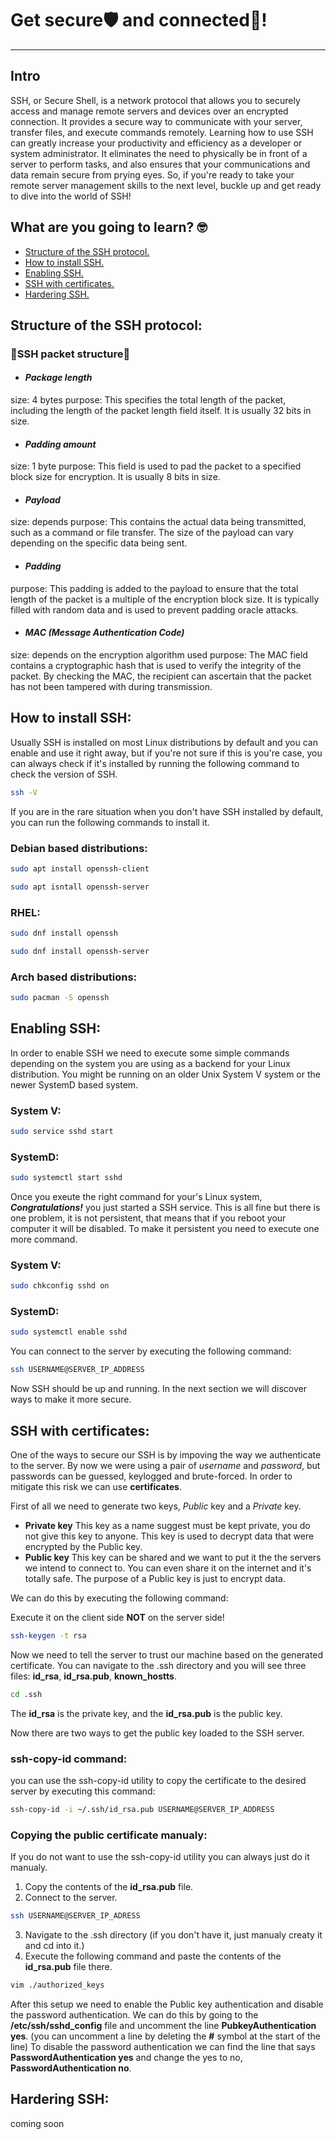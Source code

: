 # Get secure🛡️ and connected🔗!
---
## Intro
SSH, or Secure Shell, is a network protocol that allows you to securely access and manage remote servers and devices over an encrypted connection. It provides a secure way to communicate with your server, transfer files, and execute commands remotely. Learning how to use SSH can greatly increase your productivity and efficiency as a developer or system administrator. It eliminates the need to physically be in front of a server to perform tasks, and also ensures that your communications and data remain secure from prying eyes.
So, if you're ready to take your remote server management skills to the next level, buckle up and get ready to dive into the world of SSH!


## What are you going to learn? 🤓

- [Structure of the SSH protocol.](#structure-of-the-ssh-protocol)
- [How to install SSH.](#how-to-install-ssh)
- [Enabling SSH.](#enabling-ssh)
- [SSH with certificates.](#ssh-with-certificates)
- [️Hardering SSH.](#hardering-ssh)

## Structure of the **SSH** protocol:
### **🧬SSH packet structure🧬**
- #### _Package length_
size: 4 bytes
purpose: This specifies the total length of the packet, including the length of the packet length field itself. It is usually 32 bits in size.
- #### _Padding amount_
size: 1 byte
purpose: This field is used to pad the packet to a specified block size for encryption. It is usually 8 bits in size.
- #### _Payload_
size: depends
purpose: This contains the actual data being transmitted, such as a command or file transfer. The size of the payload can vary depending on the specific data being sent.
- #### _Padding_
purpose: This padding is added to the payload to ensure that the total length of the packet is a multiple of the encryption block size. It is typically filled with random data and is used to prevent   padding oracle attacks.
- #### _MAC (Message Authentication Code)_
size: depends on the encryption algorithm used
purpose: The MAC field contains a cryptographic hash that is used to verify the integrity of the packet. By checking the MAC, the recipient can ascertain that the packet has not been tampered with during transmission.

## How to install **SSH**:
Usually SSH is installed on most Linux distributions by default and you can enable and use it right away, but if you're not sure if this is you're case, you can always check if it's installed by running the following command to check the version of SSH.
```sh
ssh -V
```
If you are in the rare situation when you don't have SSH installed by default, you can run the following commands to install it.
### Debian based distributions:
```sh
sudo apt install openssh-client
```
```sh
sudo apt isntall openssh-server
```
### RHEL:
```sh
sudo dnf install openssh
```
```sh
sudo dnf install openssh-server
```
### Arch based distributions:
```sh
sudo pacman -S openssh
```
## Enabling **SSH**:
In order to enable SSH we need to execute some simple commands depending on the system you are using as a backend for your Linux distribution. You might be running on an older Unix System V system or the newer SystemD based system.

### System V:

```sh
sudo service sshd start
```
### SystemD:

```sh
sudo systemctl start sshd
```
Once you exeute the right command for your's Linux system, **_Congratulations!_** you just started a SSH service. This is all fine but there is one problem, it is not persistent, that means that if you reboot your computer it will be disabled. To make it persistent you need to execute one more command.

### System V:

```sh
sudo chkconfig sshd on
```

### SystemD:

```sh
sudo systemctl enable sshd
```

You can connect to the server by executing the following command:

```sh
ssh USERNAME@SERVER_IP_ADDRESS
```
Now SSH should be up and running. In the next section we will discover ways to make it more secure.

## **SSH** with certificates:

One of the ways to secure our SSH is by impoving the way we authenticate to the server. By now we were using a pair of _username_ and _password_, but passwords can be guessed, keylogged and brute-forced. In order to mitigate this risk we can use **certificates**.

First of all we need to generate two keys, _Public_ key and a _Private_ key.

- **Private key**
  This key as a name suggest must be kept private, you do not give this key to anyone. This key is used to decrypt data that were encrypted by the Public key.
- **Public key**
  This key can be shared and we want to put it the the servers we intend to connect to. You can even share it on the internet and it's totally safe. The purpose of a Public key is just to encrypt data.

We can do this by executing the following command:

Execute it on the client side **NOT** on the server side!
```sh
ssh-keygen -t rsa 
```
Now we need to tell the server to trust our machine based on the generated certificate.
You can navigate to the .ssh directory and you will see three files: **id_rsa**, **id_rsa.pub**, **known_hostts**.
```sh
cd .ssh
```
The **id_rsa** is the private key, and the **id_rsa.pub** is the public key.

Now there are two ways to get the public key loaded to the SSH server.

### ssh-copy-id command:

you can use the ssh-copy-id utility to copy the certificate to the desired server by executing this command:

```sh
ssh-copy-id -i ~/.ssh/id_rsa.pub USERNAME@SERVER_IP_ADDRESS
```
### Copying the public certificate manualy:

If you do not want to use the ssh-copy-id utility you can always just do it manualy.
1. Copy the contents of the **id_rsa.pub** file.
2. Connect to the server.
```sh
ssh USERNAME@SERVER_IP_ADRESS
```
3. Navigate to the .ssh directory (if you don't have it, just manualy creaty it and cd into it.)
4. Execute the following command and paste the contents of the **id_rsa.pub** file there.

```sh
vim ./authorized_keys
```
After this setup we need to enable the Public key authentication and disable the password authentication.
We can do this by going to the **/etc/ssh/sshd_config** file and uncomment the line **PubkeyAuthentication yes**.
(you can uncomment a line by deleting the **#** symbol at the start of the line)
To disable the password authentication we can find the line that says **PasswordAuthentication yes** and change the yes to no, **PasswordAuthentication no**.

## Hardering **SSH**:
coming soon
